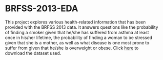 # BRFSS-2013-EDA
This project explores various health-related information that has been provided with the BRFSS 2013 data. It answers questions like the probability of finding a smoker given that he/she has suffered from asthma at least once in his/her lifetime, the probability of finding a woman to be stressed given that she is a mother, as well as what disease is one most prone to suffer from given that he/she is overweight or obese.
Click [here](https://drive.google.com/open?id=1QJ9iqQvgniOLyMs2F8-xNSmhgQ874ihe) to download the dataset used.
